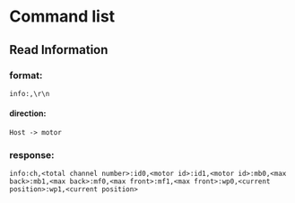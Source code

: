 # Command list

## Read Information
### format:
    info:,\r\n
#### direction:
    Host -> motor
### response:
    info:ch,<total channel number>:id0,<motor id>:id1,<motor id>:mb0,<max back>:mb1,<max back>:mf0,<max front>:mf1,<max front>:wp0,<current position>:wp1,<current position>
